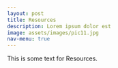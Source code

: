 ```yaml
---
layout: post
title: Resources
description: Lorem ipsum dolor est
image: assets/images/pic11.jpg
nav-menu: true
---
```


This is some text for Resources.
